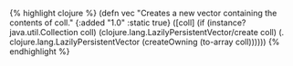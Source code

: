{% highlight clojure %}
(defn vec
  "Creates a new vector containing the contents of coll."
  {:added "1.0"
   :static true}
  ([coll]
   (if (instance? java.util.Collection coll)
     (clojure.lang.LazilyPersistentVector/create coll)
     (. clojure.lang.LazilyPersistentVector (createOwning (to-array coll))))))
{% endhighlight %}
